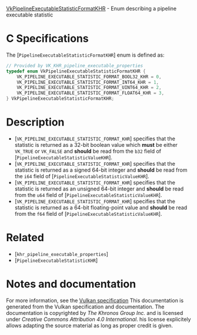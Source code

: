 [VkPipelineExecutableStatisticFormatKHR](https://www.khronos.org/registry/vulkan/specs/1.3-extensions/man/html/VkPipelineExecutableStatisticFormatKHR.html) - Enum describing a pipeline executable statistic

# C Specifications
The [`PipelineExecutableStatisticFormatKHR`] enum is defined as:
```c
// Provided by VK_KHR_pipeline_executable_properties
typedef enum VkPipelineExecutableStatisticFormatKHR {
    VK_PIPELINE_EXECUTABLE_STATISTIC_FORMAT_BOOL32_KHR = 0,
    VK_PIPELINE_EXECUTABLE_STATISTIC_FORMAT_INT64_KHR = 1,
    VK_PIPELINE_EXECUTABLE_STATISTIC_FORMAT_UINT64_KHR = 2,
    VK_PIPELINE_EXECUTABLE_STATISTIC_FORMAT_FLOAT64_KHR = 3,
} VkPipelineExecutableStatisticFormatKHR;
```

# Description
- [`VK_PIPELINE_EXECUTABLE_STATISTIC_FORMAT_KHR`] specifies that the statistic is returned as a 32-bit boolean value which  **must**  be either `VK_TRUE` or `VK_FALSE` and  **should**  be read from the `b32` field of [`PipelineExecutableStatisticValueKHR`].
- [`VK_PIPELINE_EXECUTABLE_STATISTIC_FORMAT_KHR`] specifies that the statistic is returned as a signed 64-bit integer and  **should**  be read from the `i64` field of [`PipelineExecutableStatisticValueKHR`].
- [`VK_PIPELINE_EXECUTABLE_STATISTIC_FORMAT_KHR`] specifies that the statistic is returned as an unsigned 64-bit integer and  **should**  be read from the `u64` field of [`PipelineExecutableStatisticValueKHR`].
- [`VK_PIPELINE_EXECUTABLE_STATISTIC_FORMAT_KHR`] specifies that the statistic is returned as a 64-bit floating-point value and  **should**  be read from the `f64` field of [`PipelineExecutableStatisticValueKHR`].

# Related
- [`khr_pipeline_executable_properties`]
- [`PipelineExecutableStatisticKHR`]

# Notes and documentation
For more information, see the [Vulkan specification](https://www.khronos.org/registry/vulkan/specs/1.3-extensions/html/vkspec.html)
This documentation is generated from the Vulkan specification and documentation.
The documentation is copyrighted by *The Khronos Group Inc.* and is licensed under *Creative Commons Attribution 4.0 International*.
his license explicitely allows adapting the source material as long as proper credit is given.
        